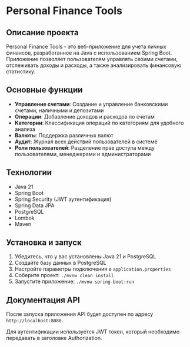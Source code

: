 # Personal Finance Tools

## Описание проекта

Personal Finance Tools - это веб-приложение для учета личных финансов, разработанное на Java с использованием Spring Boot. Приложение позволяет пользователям управлять своими счетами, отслеживать доходы и расходы, а также анализировать финансовую статистику.

## Основные функции

- **Управление счетами**: Создание и управление банковскими счетами, наличными и депозитами
- **Операции**: Добавление доходов и расходов по счетам
- **Категории**: Классификация операций по категориям для удобного анализа
- **Валюты**: Поддержка различных валют
- **Аудит**: Журнал всех действий пользователей в системе
- **Роли пользователей**: Разделение прав доступа между пользователями, менеджерами и администраторами

## Технологии

- Java 21
- Spring Boot
- Spring Security (JWT аутентификация)
- Spring Data JPA
- PostgreSQL
- Lombok
- Maven

## Установка и запуск

1. Убедитесь, что у вас установлены Java 21 и PostgreSQL
2. Создайте базу данных в PostgreSQL
3. Настройте параметры подключения в `application.properties`
4. Соберите проект: `./mvnw clean install`
5. Запустите приложение: `./mvnw spring-boot:run`

## Документация API

После запуска приложения API будет доступен по адресу `http://localhost:8080`.

Для аутентификации используется JWT токен, который необходимо передавать в заголовке Authorization.
